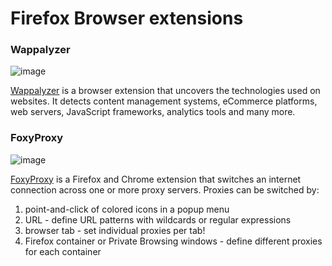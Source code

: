 # Firefox Browser extensions

### Wappalyzer

![image](https://addons.mozilla.org/user-media/addon_icons/10/10229-64.png?modified=1692929746)

[Wappalyzer](https://addons.mozilla.org/en-US/firefox/addon/wappalyzer/?utm_source=addons.mozilla.org&utm_medium=referral&utm_content=search) is a browser extension that uncovers the technologies used on websites. It detects content management systems, eCommerce platforms, web servers, JavaScript frameworks, analytics tools and many more.

### FoxyProxy

![image](https://addons.mozilla.org/user-media/addon_icons/2/2464-64.png?modified=1f409a60)

[FoxyProxy](https://addons.mozilla.org/en-US/firefox/addon/foxyproxy-standard/?utm_source=addons.mozilla.org&utm_medium=referral&utm_content=search) is a Firefox and Chrome extension that switches an internet connection across one or more proxy servers. Proxies can be switched by:

1. point-and-click of colored icons in a popup menu
2. URL - define URL patterns with wildcards or regular expressions
3. browser tab - set individual proxies per tab!
4. Firefox container or Private Browsing windows - define different proxies for each container
